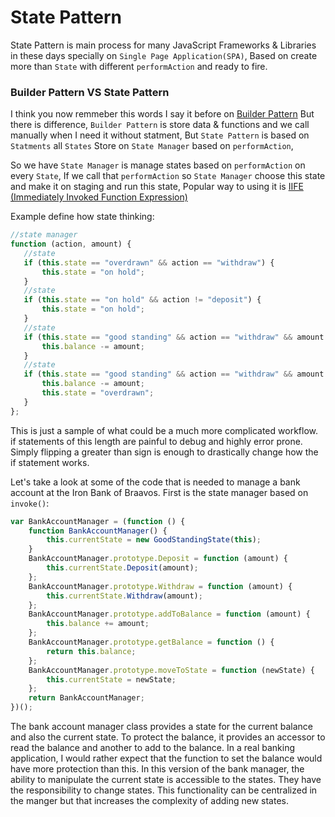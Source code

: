 # State Pattern
 State Pattern is main process for many JavaScript Frameworks & Libraries in these days specially on `Single Page Application(SPA)`, Based on create more than `State` with different `performAction` and ready to fire.

### Builder Pattern VS State Pattern
 I think you now remmeber this words I say it before on <a href="https://github.com/moumen-soliman/Javascript/tree/master/Design%20Patterns/creational/builder">Builder Pattern</a> But there is difference, `Builder Pattern` is store data & functions and we call manually when I need it without statment, But `State Pattern` is based on `Statments` all `States` Store on `State Manager` based on `performAction`, 
 
 So we have `State Manager` is manage states based on `performAction` on every `State`, If we call that `performAction` so `State Manager` choose this state and make it on staging and run this state, Popular way to using it is <a href="https://github.com/moumen-soliman/Javascript/blob/master/JS-Deeper/IIFE-immediately-invoked-function-expression.js">IIFE (Immediately Invoked Function Expression)</a>

 Example define how state thinking: 
 ```javascript
//state manager
function (action, amount) {
    //state
    if (this.state == "overdrawn" && action == "withdraw") {
        this.state = "on hold";
    }
    //state
    if (this.state == "on hold" && action != "deposit") {
        this.state = "on hold";
    }
    //state
    if (this.state == "good standing" && action == "withdraw" && amount <= this.balance) {
        this.balance -= amount;
    }
    //state
    if (this.state == "good standing" && action == "withdraw" && amount >this.balance) {
        this.balance -= amount;
        this.state = "overdrawn";
    }
};
 ```
 This is just a sample of what could be a much more complicated workflow. if statements of this length are painful to debug and highly error prone. Simply flipping a greater than sign is enough to drastically change how the if statement works.


 Let's take a look at some of the code that is needed to manage a bank account at the Iron Bank of Braavos. First is the state manager based on `invoke()`:

```javascript
var BankAccountManager = (function () {
    function BankAccountManager() {
        this.currentState = new GoodStandingState(this);
    }
    BankAccountManager.prototype.Deposit = function (amount) {
        this.currentState.Deposit(amount);
    };
    BankAccountManager.prototype.Withdraw = function (amount) {
        this.currentState.Withdraw(amount);
    };
    BankAccountManager.prototype.addToBalance = function (amount) {
        this.balance += amount;
    };
    BankAccountManager.prototype.getBalance = function () {
        return this.balance;
    };
    BankAccountManager.prototype.moveToState = function (newState) {
        this.currentState = newState;
    };
    return BankAccountManager;
})();
```
The bank account manager class provides a state for the current balance and also the
current state. To protect the balance, it provides an accessor to read the balance and
another to add to the balance. In a real banking application, I would rather expect
that the function to set the balance would have more protection than this. In this
version of the bank manager, the ability to manipulate the current state is accessible
to the states. They have the responsibility to change states. This functionality can be
centralized in the manger but that increases the complexity of adding new states.